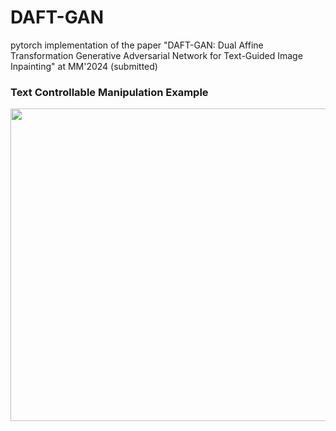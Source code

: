 # DAFT-GAN
pytorch implementation of the paper "DAFT-GAN: Dual Affine Transformation Generative Adversarial Network for Text-Guided Image Inpainting" at MM'2024 (submitted)

### Text Controllable Manipulation Example
<image src="https://github.com/Hwidong-Kim/DAFT-GAN/assets/77139808/1736fe42-5970-4a8e-ae21-85a1fd8cd184).png" width="700" height="500"/>
